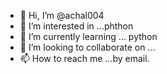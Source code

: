 - 👋 Hi, I’m @achal004
- 👀 I’m interested in ...phthon
- 🌱 I’m currently learning ... python
- 💞️ I’m looking to collaborate on ...
- 📫 How to reach me ...by email.

<!---
achal004/achal004 is a ✨ special ✨ repository because its `README.md` (this file) appears on your GitHub profile.
You can click the Preview link to take a look at your changes.
--->
